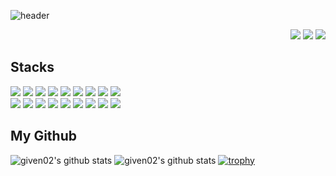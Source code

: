 ![header](https://capsule-render.vercel.app/api?type=rounded&color=gradient&text=Lee%20Joon%20Yeong👋&animation=twinkling&fontSize=40&fontAlignY=50&fontAlign=50&height=150&desc=Back-end%20Enginner&descAlign=60&descAlignY=70)

<div align="right">
  
<!--  [![Hits](https://hits.seeyoufarm.com/api/count/incr/badge.svg?url=https%3A%2F%2Fgithub.com%2Fgiven02&count_bg=%23232323&title_bg=%23555555&icon=&icon_color=%23E7E7E7&title=hits&edge_flat=false)](https://hits.seeyoufarm.com) -->
  <a href="https://www.instagram.com/2oooon0"><img src="https://img.shields.io/badge/Instagram-E4405F?style=round-square&logo=instagram&logoColor=white"/></a>
  <a href="https://velog.io/@given02"><img src="https://img.shields.io/badge/Velog-20C997?style=round-square&logo=velog&logoColor=white"/></a>
  <a href="https://given02.tistory.com/"><img src="https://img.shields.io/badge/Tistory-000000?style=round-square&logo=tistory&logoColor=white"/></a>
</div>

## Stacks
<div>
  <div>
    <img src="https://img.shields.io/badge/Java-007396?style=round-square&logo=OpenJDK&logoColor=white"/>
    <img src="https://img.shields.io/badge/Spring-6DB33F?style=round-square&logo=Spring&logoColor=white">
    <img src="https://img.shields.io/badge/Spring boot-6DB33F?style=round-square&logo=springboot&logoColor=white">
    <img src="https://img.shields.io/badge/PHP-777BB4?style=round-square&logo=php&logoColor=white"/>
    <img src="https://img.shields.io/badge/Javascript-F7DF1E?style=round-square&logo=javascript&logoColor=black">
    <img src="https://img.shields.io/badge/Node.js-339933?style=round-square&logo=node.js&logoColor=white">
    <img src="https://img.shields.io/badge/Express-000000?style=round-square&logo=express&logoColor=white">
    <img src="https://img.shields.io/badge/React-61DAFB?style=round-square&logo=react&logoColor=black">
    <img src="https://img.shields.io/badge/jQuery-0769AD?style=round-square&logo=jquery&logoColor=black">
  </div>
  <div>
    <img src="https://img.shields.io/badge/Docker-2496ED?style=round-square&logo=Docker&logoColor=white"/>
    <img src="https://img.shields.io/badge/NGINX-009639?style=round-square&logo=nginx&logoColor=white"/>
    <img src="https://img.shields.io/badge/Jenkins-D24939?style=round-square&logo=jenkins&logoColor=white"/>
    <img src="https://img.shields.io/badge/PM2-2B037A?style=round-square&logo=pm2&logoColor=white"/>
    <img src="https://img.shields.io/badge/AWS EC2-FF9900?style=round-square&logo=amazonec2&logoColor=white"/>
    <img src="https://img.shields.io/badge/AWS S3-569A31?style=round-square&logo=amazons3&logoColor=white"/>
    <img src="https://img.shields.io/badge/MySQL-4479A1?style=round-square&logo=mysql&logoColor=white">
    <img src="https://img.shields.io/badge/MariaDB-003545?style=round-square&logo=mariaDB&logoColor=white">
    <img src="https://img.shields.io/badge/MongoDB-47A248?style=round-square&logo=MongoDB&logoColor=white">
  </div>
<!--   </div>
    <img src="https://img.shields.io/badge/Typescript-3178C6?style=round-square&logo=typescript&logoColor=white">
    <img src="https://img.shields.io/badge/Next.js-000000?style=round-square&logo=next.js&logoColor=white">
    <img src="https://img.shields.io/badge/Kubernetes-326ce5?style=round-square&logo=kubernetes&logoColor=white">
    <img src="https://img.shields.io/badge/Elasticsearch-005571?style=round-square&logo=elasticsearch&logoColor=white">
    <img src="https://img.shields.io/badge/Redis-DC382D?style=round-square&logo=redis&logoColor=white">
    <img src="https://img.shields.io/badge/Kotlin-7F52FF?style=round-square&logo=kotlin&logoColor=white">
    <img src="https://img.shields.io/badge/Python-3776AB?style=round-square&logo=python&logoColor=white">
    <img src="https://img.shields.io/badge/Flask-000000?style=round-square&logo=flask&logoColor=white">
    <img src="https://img.shields.io/badge/Ruby-CC342D?style=round-square&logo=ruby&logoColor=white">
    <img src="https://img.shields.io/badge/Ruby on Rails-D30001?style=round-square&logo=rubyonrails&logoColor=white">
</div>
  <div>
    <img src="https://img.shields.io/badge/CSS3-1572B6?style=round-square&logo=css3&logoColor=white">
    <img src="https://img.shields.io/badge/HTML5-E34F26?style=round-square&logo=html5&logoColor=white">
    <img src="https://img.shields.io/badge/Styled Components-DB7093?style=round-square&logo=styledcomponents&logoColor=white">
    <img src="https://img.shields.io/badge/Redux-764ABC?style=for-the-badge&logo=redux&logoColor=white">
    <img src="https://img.shields.io/badge/Axios-5A29E4?style=for-the-badge&logo=axios&logoColor=white">
    <img src="https://img.shields.io/badge/PWA-5A0FC8?style=for-the-badge&logo=pwa&logoColor=white">
    <img src="https://img.shields.io/badge/JPA-59666C?style=round-square&logo=hibernate&logoColor=white">
    <img src="https://img.shields.io/badge/Mongoose-880000?style=round-square&logo=mongoose&logoColor=white">
    <img src="https://img.shields.io/badge/SQLAlchemy-D71F00?style=round-square&logo=sqlalchemy&logoColor=white">
    <img src="https://img.shields.io/badge/Spring REST Docs-6DB33F?style=round-square&logo=spring&logoColor=white"/>
    <img src="https://img.shields.io/badge/Swagger-85EA2D?style=round-square&logo=swagger&logoColor=black"/>
    <img src="https://img.shields.io/badge/Postman-FF6C37?style=round-square&logo=postman&logoColor=white"/>
    <img src="https://img.shields.io/badge/Firebase-FFCA28?style=round-square&logo=firebase&logoColor=white">
    <img src="https://img.shields.io/badge/Figma-F24E1E?style=round-square&logo=figma&logoColor=white"/>
    <img src="https://img.shields.io/badge/Jira-0052CC?style=round-square&logo=jira&logoColor=white"/>
    <img src="https://img.shields.io/badge/Confluence-172B4D?style=round-square&logo=confluence&logoColor=white"/>
  </div> -->
</div>

## My Github
![given02's github stats](https://github-readme-stats.vercel.app/api?username=given02&show_icons=true&theme=transparent)
![given02's github stats](https://github-readme-stats.vercel.app/api/top-langs/?username=given02&show_icons=true&theme=transparent&layout=compact)
[![trophy](https://github-profile-trophy.vercel.app/?username=given02&row=1&column=7)](https://github.com/ryo-ma/github-profile-trophy)


<!-- ## Solved.ac
[![Solved.ac프로필](http://mazassumnida.wtf/api/v2/generate_badge?boj=given02)](https://solved.ac/profile/given02) -->
